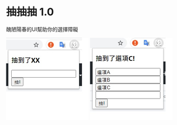 # 抽抽抽 1.0
醜陋陽春的UI幫助你的選擇障礙


![](https://github.com/hashbrown0707/draw-straws/blob/master/demo%20pic.jpg?raw=true)
![](https://github.com/hashbrown0707/draw-straws/blob/master/demo%20pic2.jpg?raw=true)
